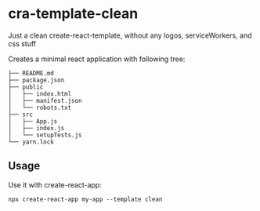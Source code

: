 # cra-template-clean

Just a clean create-react-template, without any logos, serviceWorkers, and css stuff

Creates a minimal react application with following tree:
```
├── README.md
├── package.json
├── public
│   ├── index.html
│   ├── manifest.json
│   └── robots.txt
├── src
│   ├── App.js
│   ├── index.js
│   └── setupTests.js
└── yarn.lock
```

## Usage

Use it with create-react-app:

```
npx create-react-app my-app --template clean
```

